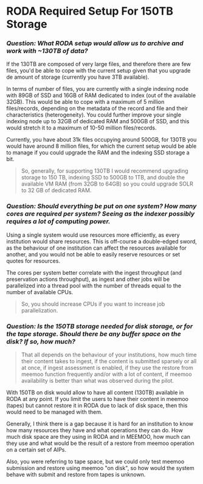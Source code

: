 # RODA Required Setup For 150TB Storage

### _Question: What RODA setup would allow us to archive and work with ~130TB of data?_

If the 130TB are composed of very large files, and therefore there are few files, you'd be able to cope with the current setup given that you upgrade de amount of storage (currently you have 3TB available).

In terms of number of files, you are currently with a single indexing node with 89GB of SSD and 16GB of RAM dedicated to index (out of the available 32GB). This would be able to cope with a maximum of 5 million files/records, depending on the metadata of the record and file and their characteristics (heterogeneity). You could further improve your single indexing node up to 32GB of dedicated RAM and 500GB of SSD, and this would stretch it to a maximum of 10-50 million files/records. 

Currently, you have about 31k files occupying around 500GB, for 130TB you would have around 8 million files, for which the current setup would be able to manage if you could upgrade the RAM and the indexing SSD storage a bit.

> So, generally, for supporting 130TB I would recommend upgrading storage to 150 TB, indexing SSD to 500GB to 1TB, and double the available VM RAM (from 32GB to 64GB) so you could upgrade SOLR to 32 GB of dedicated RAM.

 ### _Question: Should everything be put on one system? How many cores are required per system? Seeing as the indexer possibly requires a lot of computing power._

Using a single system would use resources more efficiently, as every institution would share resources. This is off-course a double-edged sword, as the behaviour of one institution can affect the resources available for another, and you would not be able to easily reserve resources or set quotes for resources.

The cores per system better correlate with the ingest throughput (and preservation actions throughput), as ingest and other jobs will be parallelized into a thread pool with the number of threads equal to the number of available CPUs.

> So, you should increase CPUs if you want to increase job parallelization.
 
### _Question: Is the 150TB storage needed for disk storage, or for the tape storage. Should there be any buffer space on the disk? If so, how much?_

> That all depends on the behaviour of your institutions, how much time their content takes to ingest, if the content is submitted sparsely or all at once, if ingest assessment is enabled, if they use the restore from meemoo function frequently and/or with a lot of content, if meemoo availability is better than what was observed during the pilot.

With 150TB on disk would allow to have all content (130TB) available in RODA at any point. If you limit the users to have their content in meemoo (tapes) but cannot restore it in RODA due to lack of disk space, then this would need to be managed with them.

Generally, I think there is a gap because it is hard for an institution to know how many resources they have and what operations they can do. How much disk space are they using in RODA and in MEEMOO, how much can they use and what would be the result of a restore from meemoo operation on a certain set of AIPs.

Also, you were referring to tape space, but we could only test meemoo submission and restore using meemoo "on disk", so how would the system behave with submit and restore from tapes is unknown.
